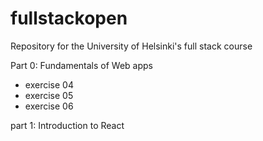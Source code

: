 # fullstackopen
Repository for the University of Helsinki's full stack course

Part 0: Fundamentals of Web apps
- exercise 04
- exercise 05
- exercise 06

part 1: Introduction to React

